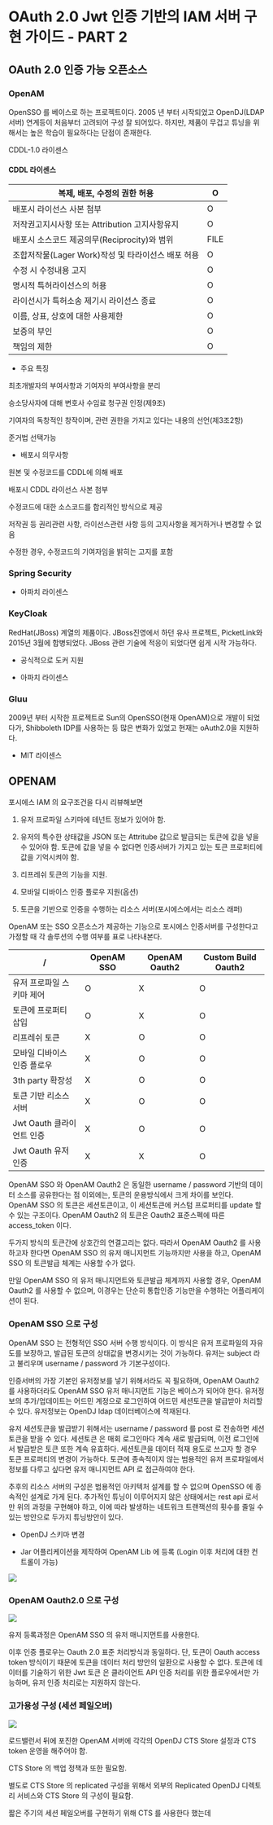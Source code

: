 # OAuth 2.0   Jwt 인증 기반의 IAM 서버 구현 가이드 - PART 2

## OAuth 2.0 인증 가능 오픈소스

### OpenAM

OpenSSO 를 베이스로 하는 프로젝트이다. 2005 년 부터 시작되었고 OpenDJ(LDAP서버) 연계등이 처음부터 고려되어 구성 잘 되어있다. 하지만, 제품이 무겁고 튜닝을 위해서는 높은 학습이 필요하다는 단점이 존재한다.

CDDL-1.0 라이센스

#### CDDL 라이센스

| 복제, 배포, 수정의 권한 허용                       | O    |
|----------------------------------------------------|------|
| 배포시 라이선스 사본 첨부                          | O    |
| 저작권고지시사항 또는 Attribution 고지사항유지     | O    |
| 배포시 소스코드 제공의무(Reciprocity)와 범위       | FILE |
| 조합저작물(Lager Work)작성 및 타라이선스 배포 허용 | O    |
| 수정 시 수정내용 고지                              | O    |
| 명시적 특허라이선스의 허용                         | O    |
| 라이선시가 특허소송 제기시 라이선스 종료           | O    |
| 이름, 상표, 상호에 대한 사용제한                   | O    |
| 보증의 부인                                        | O    |
| 책임의 제한                                        | O    |

 - 주요 특징

최초개발자의 부여사항과 기여자의 부여사항을 분리

승소당사자에 대해 변호사 수임료 청구권 인정(제9조)

기여자의 독창적인 창작이며, 관련 권한을 가지고 있다는 내용의 선언(제3조2항)

준거법 선택가능

 - 배포시 의무사항

원본 및 수정코드를 CDDL에 의해 배포

배포시 CDDL 라이선스 사본 첨부

수정코드에 대한 소스코드를 합리적인 방식으로 제공

저작권 등 권리관련 사항, 라이선스관련 사항 등의 고지사항을 제거하거나 변경할 수 없음

수정한 경우, 수정코드의 기여자임을 밝히는 고지를 포함

### Spring Security

 - 아파치 라이센스

### KeyCloak

RedHat(JBoss) 계열의 제품이다. JBoss진영에서 하던 유사 프로젝트, PicketLink와 2015년 3월에 합병되었다. JBoss 관련 기술에 적응이 되었다면 쉽게 시작 가능하다.

 - 공식적으로 도커 지원

 - 아파치 라이센스

### Gluu

2009년 부터 시작한 프로젝트로 Sun의 OpenSSO(현재 OpenAM)으로 개발이 되었다가, Shibboleth IDP를 사용하는 등 많은 변화가 있었고 현재는 oAuth2.0을 지원하다.

 - MIT 라이센스

## OPENAM

포시에스 IAM 의 요구조건을 다시 리뷰해보면

1. 유저 프로파일 스키마에 테넌트 정보가 있어야 함.

2. 유저의 특수한 상태값을 JSON 또는 Attritube 값으로 발급되는 토큰에 값을 넣을 수 있어야 함. 토큰에 값을 넣을 수 없다면 인증서버가 가지고 있는 토큰 프로퍼티에 값을 기억시켜야 함.

3. 리프레쉬 토큰의 기능을 지원.

4. 모바일 디바이스 인증 플로우 지원(옵션)

5. 토큰을 기반으로 인증을 수행하는 리소스 서버(포시에스에서는 리소스 래퍼)

OpenAM 또는 SSO 오픈소스가 제공하는 기능으로 포시에스 인증서버를 구성한다고 가정할 때 각 솔루션의 수행 여부를 표로 나타내본다.

| /                           | OpenAM SSO | OpenAM Oauth2 | Custom Build Oauth2 |
|-----------------------------|------------|---------------|---------------------|
| 유저 프로파일 스키마 제어   | O          | X             | O                   |
| 토큰에 프로퍼티 삽입        | O          | X             | O                   |
| 리프레쉬 토큰               | X          | O             | O                   |
| 모바일 디바이스 인증 플로우 | X          | O             | O                   |
| 3th party 확장성            | X          | O             | O                   |
| 토큰 기반 리소스 서버       | X          | O             | O                   |
| Jwt Oauth 클라이언트 인증   | X          | O             | O                   |
| Jwt Oauth 유저 인증         | X          | X             | O                   |


OpenAM SSO 와 OpenAM Oauth2 은 동일한 username / password 기반의 데이터 소스를 공유한다는 점 이외에는, 토큰의 운용방식에서 크게 차이를 보인다. OpenAM SSO 의 토큰은 세션토큰이고, 이 세션토큰에 커스텀 프로퍼티를 update 할 수 있는 구조이다. OpenAM Oauth2 의 토큰은 Oauth2 표준스펙에 따른 access_token 이다.

두가지 방식의 토큰간에 상호간의 연결고리는 없다. 따라서 OpenAM Oauth2 를 사용하고자 한다면 OpenAM SSO 의 유저 매니지먼트 기능까지만 사용을 하고, OpenAM SSO 의 토큰발급 체계는 사용할 수가 없다.

만일 OpenAM SSO 의 유저 매니지먼트와 토큰발급 체계까지 사용할 경우, OpenAM Oauth2 를 사용할 수 없으며, 이경우는 단순히 통합인증 기능만을 수행하는 어플리케이션이 된다.



### OpenAM SSO 으로 구성

OpenAM SSO 는 전형적인 SSO 서버 수행 방식이다. 이 방식은 유저 프로파일의 자유도를 보장하고, 발급된 토큰의 상태값을 변경시키는 것이 가능하다. 유저는 subject 라고 불리우며 username / password 가 기본구성이다.

인증서버의 가장 기본인 유저정보를 넣기 위해서라도 꼭 필요하며, OpenAM Oauth2 를 사용하더라도 OpenAM SSO 유저 매니지먼트 기능은 베이스가 되어야 한다. 유저정보의 추가/업데이트는 어드민 계정으로 로그인하여 어드민 세션토큰을 발급받아 처리할 수 있다. 유저정보는 OpenDJ ldap 데이터베이스에 적재된다.

유저 세션토큰을 발급받기 위해서는 username / password 를 post 로 전송하면 세션 토큰을 받을 수 있다. 세션토큰 은 매회 로그인마다 계속 새로 발급되며, 이전 로그인에서 발급받은 토큰 또한 계속 유효하다. 세션토큰을 데이터 적재 용도로 쓰고자 할 경우 토큰 프로퍼티의 변경이 가능하다. 토큰에 종속적이지 않는 범용적인 유저 프로파일에서 정보를 다루고 싶다면 유저 매니지먼트 API 로 접근하여야 한다.

추후의 리소스 서버의 구성은 범용적인 아키텍처 설계를 할 수 없으며 OpenSSO 에 종속적인 설계로 가게 된다. 추가적인 튜닝이 이루어지지 않은 상태에서는 rest api 로서만 위의 과정을 구현해야 하고, 이에 따라 발생하는 네트워크 트랜잭션의 횟수를 줄일 수 있는 방안으로 두가지 튜닝방안이 있다.

 - OpenDJ 스키마 변경

 - Jar 어플리케이션을 제작하여 OpenAM Lib 에 등록 (Login 이후 처리에 대한 컨트롤이 가능)


![](https://github.com/TheOpenCloudEngine/beluga/blob/dev-ops/docs/images/oauth2/iamp2-1.png)



### OpenAM Oauth2.0 으로 구성

![](https://github.com/TheOpenCloudEngine/beluga/blob/dev-ops/docs/images/oauth2/iamp2-2.png)

유저 등록과정은 OpenAM SSO 의 유저 매니지먼트를 사용한다.

이후 인증 플로우는 Oauth 2.0 표준 처리방식과 동일하다. 단, 토큰이 Oauth access token 방식이기 때문에 토큰을 데이터 처리 방안의 일환으로 사용할 수 없다. 
토큰에 데이터를 기술하기 위한 Jwt 토큰 은 클라이언트 API 인증 처리를 위한 플로우에서만 가능하며, 유저 인증 처리로는 지원하지 않는다.




### 고가용성 구성 (세션 페일오버)

![](https://github.com/TheOpenCloudEngine/beluga/blob/dev-ops/docs/images/oauth2/iamp2-3.png)

로드밸런서 뒤에 포진한 OpenAM 서버에 각각의 OpenDJ CTS Store 설정과 CTS token 운영을 해주어야 함.

CTS Store 의 백업 정책과 또한 필요함.
  
별도로 CTS Store 의 replicated 구성을 위해서 외부의 Replicated OpenDJ 디렉토리 서비스와 CTS Store 의 구성이 필요함.

짧은 주기의 세션 페일오버를 구현하기 위해 CTS 를 사용한다 했는데


 
 






